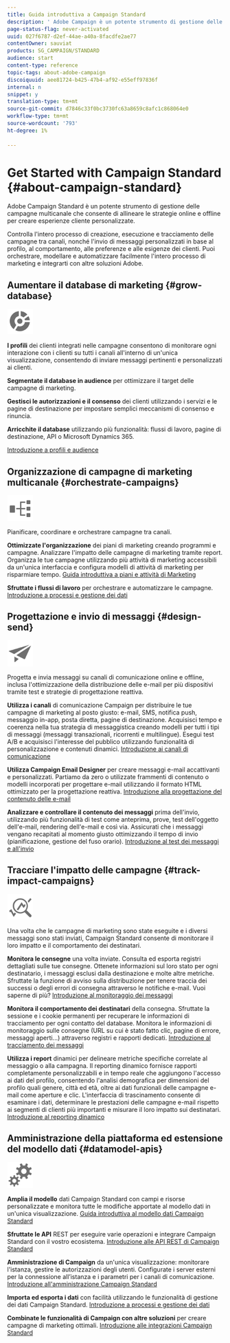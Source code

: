 ```yaml
---
title: Guida introduttiva a Campaign Standard
description: ' Adobe Campaign è un potente strumento di gestione delle campagne multicanale che consente di allineare le strategie online e offline per creare esperienze cliente personalizzate.'
page-status-flag: never-activated
uuid: 027f6787-d2ef-44ae-a40a-8facdfe2ae77
contentOwner: sauviat
products: SG_CAMPAIGN/STANDARD
audience: start
content-type: reference
topic-tags: about-adobe-campaign
discoiquuid: aee81724-b425-47b4-af92-e55eff97836f
internal: n
snippet: y
translation-type: tm+mt
source-git-commit: d7846c33f0bc3730fc63a8659c8afc1c868064e0
workflow-type: tm+mt
source-wordcount: '793'
ht-degree: 1%

---
```



# Get Started with Campaign Standard {#about-campaign-standard}

 Adobe Campaign Standard è un potente strumento di gestione delle campagne multicanale che consente di allineare le strategie online e offline per creare esperienze cliente personalizzate.

Controlla l&#39;intero processo di creazione, esecuzione e tracciamento delle campagne tra canali, nonché l&#39;invio di messaggi personalizzati in base al profilo, al comportamento, alle preferenze e alle esigenze dei clienti. Puoi orchestrare, modellare e automatizzare facilmente l&#39;intero processo di marketing e integrarti con altre soluzioni Adobe.

## Aumentare il database di marketing {#grow-database}

<img width="60px" alt="condizioni" src="assets/icon_segment.svg"/>

**I profili** dei clienti integrati nelle campagne consentono di monitorare ogni interazione con i clienti su tutti i canali all&#39;interno di un&#39;unica visualizzazione, consentendo di inviare messaggi pertinenti e personalizzati ai clienti.

**Segmentate il database in audience** per ottimizzare il target delle campagne di marketing.

**Gestisci le autorizzazioni e il consenso** dei clienti utilizzando i servizi e le pagine di destinazione per impostare semplici meccanismi di consenso e rinuncia.

**Arricchite il database** utilizzando più funzionalità: flussi di lavoro, pagine di destinazione, API o Microsoft Dynamics 365.

[Introduzione a profili e audience](../../audiences/using/get-started-profiles-and-audiences.md)

## Organizzazione di campagne di marketing multicanale {#orchestrate-campaigns}

<img width="60px" alt="condizioni" src="assets/icon_workflows.svg"/>

Pianificare, coordinare e orchestrare campagne tra canali.

**Ottimizzate l&#39;organizzazione** dei piani di marketing creando programmi e campagne. Analizzare l&#39;impatto delle campagne di marketing tramite report. Organizza le tue campagne utilizzando più attività di marketing accessibili da un&#39;unica interfaccia e configura modelli di attività di marketing per risparmiare tempo. [Guida introduttiva a piani e attività di Marketing](../../start/using/programs-and-campaigns.md)

**Sfruttate i flussi di lavoro** per orchestrare e automatizzare le campagne. [Introduzione a processi e gestione dei dati](../../automating/using/get-started-workflows.md)

## Progettazione e invio di messaggi {#design-send}

<img width="60px" alt="condizioni" src="assets/icon_send.svg"/>

Progetta e invia messaggi su canali di comunicazione online e offline, inclusa l&#39;ottimizzazione della distribuzione delle e-mail per più dispositivi tramite test e strategie di progettazione reattiva.

**Utilizza i canali** di comunicazione Campaign per distribuire le tue campagne di marketing al posto giusto: e-mail, SMS, notifica push, messaggio in-app, posta diretta, pagine di destinazione. Acquisisci tempo e coerenza nella tua strategia di messaggistica creando modelli per tutti i tipi di messaggi (messaggi transazionali, ricorrenti e multilingue). Esegui test A/B e acquisisci l&#39;interesse del pubblico utilizzando funzionalità di personalizzazione e contenuti dinamici. [Introduzione ai canali di comunicazione](../../channels/using/get-started-communication-channels.md)

**Utilizza Campaign Email Designer** per creare messaggi e-mail accattivanti e personalizzati. Partiamo da zero o utilizzate frammenti di contenuto o modelli incorporati per progettare e-mail utilizzando il formato HTML ottimizzato per la progettazione reattiva. [Introduzione alla progettazione del contenuto delle e-mail](../../designing/using/designing-content-in-adobe-campaign.md)

**Analizzare e controllare il contenuto dei messaggi** prima dell&#39;invio, utilizzando più funzionalità di test come anteprima, prove, test dell&#39;oggetto dell&#39;e-mail, rendering dell&#39;e-mail e così via. Assicurati che i messaggi vengano recapitati al momento giusto ottimizzando il tempo di invio (pianificazione, gestione del fuso orario). [Introduzione al test dei messaggi e all&#39;invio](../../sending/using/get-started-sending-messages.md)

## Tracciare l&#39;impatto delle campagne {#track-impact-campaigns}

<img width="60px" alt="condizioni" src="assets/icon_report.svg"/>

Una volta che le campagne di marketing sono state eseguite e i diversi messaggi sono stati inviati, Campaign Standard consente di monitorare il loro impatto e il comportamento dei destinatari.

**Monitora le consegne** una volta inviate. Consulta ed esporta registri dettagliati sulle tue consegne. Ottenete informazioni sul loro stato per ogni destinatario, i messaggi esclusi dalla destinazione e molte altre metriche.
Sfruttate la funzione di avviso sulla distribuzione per tenere traccia dei successi o degli errori di consegna attraverso le notifiche e-mail. Vuoi saperne di più? [Introduzione al monitoraggio dei messaggi](../../sending/using/monitoring-a-delivery.md)

**Monitora il comportamento dei destinatari** della consegna. Sfruttate la sessione e i cookie permanenti per recuperare le informazioni di tracciamento per ogni contatto del database. Monitora le informazioni di monitoraggio sulle consegne (URL su cui è stato fatto clic, pagine di errore, messaggi aperti...) attraverso registri e rapporti dedicati. [Introduzione al tracciamento dei messaggi](../../sending/using/tracking-messages.md)

**Utilizza i report** dinamici per delineare metriche specifiche correlate al messaggio o alla campagna. Il reporting dinamico fornisce rapporti completamente personalizzabili e in tempo reale che aggiungono l&#39;accesso ai dati del profilo, consentendo l&#39;analisi demografica per dimensioni del profilo quali genere, città ed età, oltre ai dati funzionali delle campagne e-mail come aperture e clic. L&#39;interfaccia di trascinamento consente di esaminare i dati, determinare le prestazioni delle campagne e-mail rispetto ai segmenti di clienti più importanti e misurare il loro impatto sui destinatari. [Introduzione al reporting dinamico](../../reporting/using/about-dynamic-reports.md)

## Amministrazione della piattaforma ed estensione del modello dati {#datamodel-apis}

<img width="60px" alt="condizioni" src="assets/icon_admin.svg"/>

**Amplia il modello** dati Campaign Standard con campi e risorse personalizzate e monitora tutte le modifiche apportate al modello dati in un&#39;unica visualizzazione. [Guida introduttiva al modello dati Campaign Standard](../../developing/using/get-started-data-model.md)

**Sfruttate le API** REST per eseguire varie operazioni e integrare Campaign Standard con il vostro ecosistema. [Introduzione alle API REST di Campaign Standard](../../api/using/get-started-apis.md)

**Amministrazione di Campaign** da un&#39;unica visualizzazione: monitorare l&#39;istanza, gestire le autorizzazioni degli utenti. Configurate i server esterni per la connessione all’istanza e i parametri per i canali di comunicazione. [Introduzione all&#39;amministrazione Campaign Standard](../../administration/using/get-started-campaign-administration.md)

**Importa ed esporta i dati** con facilità utilizzando le funzionalità di gestione dei dati Campaign Standard. [Introduzione a processi e gestione dei dati](../../automating/using/get-started-workflows.md)

**Combinate le funzionalità di Campaign con altre soluzioni** per creare campagne di marketing ottimali. [Introduzione alle integrazioni Campaign Standard](../../integrating/using/get-started-campaign-integrations.md)
